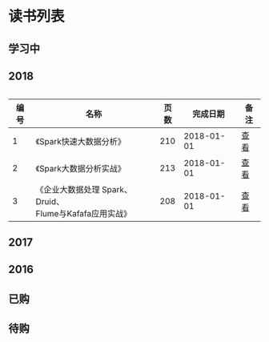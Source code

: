 # 读书列表

## 学习中


## 2018

###### 

|编号	|名称					|页数	|完成日期		|备注				|
|-------|-----------------------|-------|-----------|-------------------|
|1 		|《Spark快速大数据分析》	|210    |2018-01-01 |[查看](https://item.jd.com/11782888.html)|
|2 		|《Spark大数据分析实战》	|213    |2018-01-01 |[查看](https://item.jd.com/11860186.html)|
|3 		|《企业大数据处理 Spark、Druid、<br>Flume与Kafafa应用实战》	|208    |2018-01-01 |[查看](https://item.jd.com/12189211.html)|


## 2017


## 2016


## 已购


## 待购

